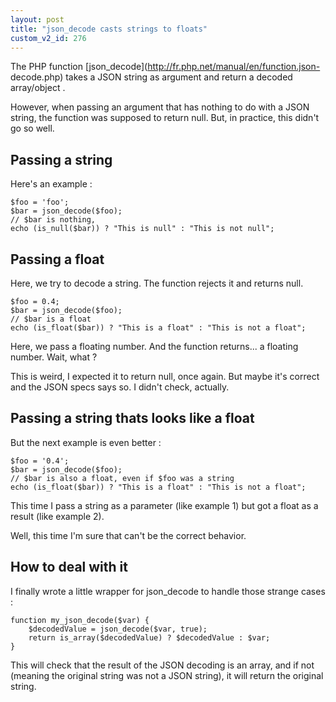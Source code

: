 ```yaml
---
layout: post
title: "json_decode casts strings to floats"
custom_v2_id: 276
---
```


The PHP function [json_decode](http://fr.php.net/manual/en/function.json-
decode.php) takes a JSON string as argument and return a decoded array/object
.

However, when passing an argument that has nothing to do with a JSON string,
the function was supposed to return null. But, in practice, this didn't go so
well.

## Passing a string

Here's an example :

    
    $foo = 'foo';  
    $bar = json_decode($foo);  
    // $bar is nothing,  
    echo (is_null($bar)) ? "This is null" : "This is not null";

## Passing a float

Here, we try to decode a string. The function rejects it and returns null.

    
    $foo = 0.4;  
    $bar = json_decode($foo);  
    // $bar is a float  
    echo (is_float($bar)) ? "This is a float" : "This is not a float";

Here, we pass a floating number. And the function returns... a floating
number. Wait, what ?

This is weird, I expected it to return null, once again. But maybe it's
correct and the JSON specs says so. I didn't check, actually.

## Passing a string thats looks like a float

But the next example is even better :

    
    $foo = '0.4';  
    $bar = json_decode($foo);  
    // $bar is also a float, even if $foo was a string  
    echo (is_float($bar)) ? "This is a float" : "This is not a float";

This time I pass a string as a parameter (like example 1) but got a float as a
result (like example 2).

Well, this time I'm sure that can't be the correct behavior.

## How to deal with it

I finally wrote a little wrapper for json_decode to handle those strange cases
:

    
    function my_json_decode($var) {  
    	$decodedValue = json_decode($var, true);  
    	return is_array($decodedValue) ? $decodedValue : $var;  
    }

This will check that the result of the JSON decoding is an array, and if not
(meaning the original string was not a JSON string), it will return the
original string.

